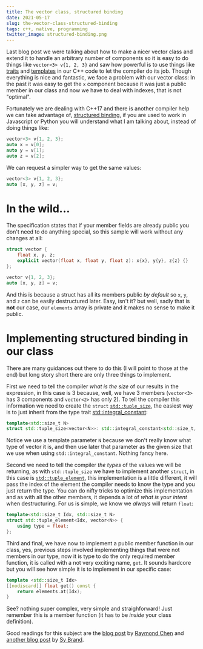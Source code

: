 ```yaml
---
title: The vector class, structured binding
date: 2021-05-17
slug: the-vector-class-structured-binding
tags: c++, native, programming
twitter_image: structured-binding.png
---
```


Last blog post we were talking about how to make a nicer vector class and extend it to handle an arbitrary number of components so it is easy to do things like `vector<3> v{1, 2, 3}` and saw how powerful is to use things like [traits](https://en.cppreference.com/w/cpp/header/type_traits) and [templates](https://en.cppreference.com/w/cpp/language/templates) in our C++ code to let the compiler do its job. Though everything is nice and fantastic, we face a problem with our vector class: In the past it was easy to get the `x` component because it was just a public member in our class and now we have to deal with indexes, that is not "optimal".

Fortunately we are dealing with C++17 and there is another compiler help we can take advantage of, [structured binding](https://en.cppreference.com/w/cpp/language/structured_binding), if you are used to work in Javascript or Python you will understand what I am talking about, instead of doing things like:

```c++
vector<3> v{1, 2, 3};
auto x = v[0];
auto y = v[1];
auto z = v[2];
```

We can request a simpler way to get the same values:

```c++
vector<3> v{1, 2, 3};
auto [x, y, z] = v;
```

# In the wild...

The specification states that if your member fields are already public you don't need to do anything special, so this sample will work without any changes at all:

```c++
struct vector {
    float x, y, z;
    explicit vector(float x, float y, float z): x{x}, y{y}, z{z} {}
};

vector v{1, 2, 3};
auto [x, y, z] = v;
```

And this is because a struct has all its members public _by default_ so `x`, `y`, and `z` can be easily destructured later. Easy, isn't it? but well, sadly that is **not** our case, our `elements` array is private and it makes no sense to make it public.

# Implementing structured binding in our class

There are many guidances out there to do this (I will point to those at the end) but long story short there are only three things to implement.

First we need to tell the compiler _what is the size_ of our results in the expression, in this case is 3 because, well, we have 3 members (`vector<3>` has 3 components and `vector<2>` has only 2). To tell the compiler this information we need to create the `struct` [`std::tuple_size`](https://en.cppreference.com/w/cpp/utility/tuple/tuple_size), the easiest way is to just inherit from the type trait [std::integral_constant](https://en.cppreference.com/w/cpp/types/integral_constant):

```c++
template<std::size_t N>
struct std::tuple_size<vector<N>>: std::integral_constant<std::size_t, N> {};
```

Notice we use a template parameter `N` because we don't really know what type of vector it is, and then use later that parameter as the given size that we use when using `std::integral_constant`. Nothing fancy here.

Second we need to tell the compiler _the types_ of the values we will be returning, as with `std::tuple_size` we have to implement another `struct`, in this case is [`std::tuple_element`](https://en.cppreference.com/w/cpp/utility/tuple/tuple_element), this implementation is a little different, it will pass the index of the element the compiler needs to know the type and you just return the type. You can do nifty tricks to optimize this implementation and as with all the other members, it depends a lot of _what is your intent_ when destructuring. For us is simple, we know we _always_ will return `float`:

```c++
template<std::size_t Idx, std::size_t N>
struct std::tuple_element<Idx, vector<N>> {
    using type = float;
};
```

Third and final, we have now to implement a public member function in our class, yes, previous steps involved implementing things that were not members in our type, now it is type to do the only required member function, it is called with a not very exciting name, `get`. It sounds hardcore but you will see how simple it is to implement in our specific case:

```c++
template <std::size_t Idx>
[[nodiscard]] float get() const {
    return elements.at(Idx);
}
```

See? nothing super complex, very simple and straighforward! Just remember this is a member function (it has to be _inside_ your class definition).

Good readings for this subject are the [blog post](https://devblogs.microsoft.com/oldnewthing/20201015-00/?p=104369) by [Raymond Chen](https://devblogs.microsoft.com/oldnewthing/) and [another blog post](https://blog.tartanllama.xyz/structured-bindings/) by [Sy Brand](https://twitter.com/TartanLlama).
